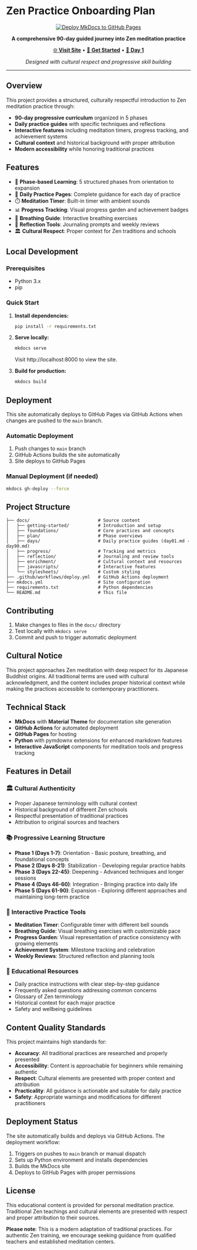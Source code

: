 # Zen Practice Onboarding Plan

<div align="center">

[![Deploy MkDocs to GitHub Pages](https://github.com/sfboss/generated_plan_zen_ease_into_plan2/actions/workflows/deploy.yml/badge.svg)](https://github.com/sfboss/generated_plan_zen_ease_into_plan2/actions/workflows/deploy.yml)

**A comprehensive 90-day guided journey into Zen meditation practice**

[🌐 **Visit Site**](https://sfboss.github.io/generated_plan_zen_ease_into_plan2/) • [📖 **Get Started**](https://sfboss.github.io/generated_plan_zen_ease_into_plan2/getting-started/welcome/) • [🧘 **Day 1**](https://sfboss.github.io/generated_plan_zen_ease_into_plan2/days/day01/)

_Designed with cultural respect and progressive skill building_

</div>

---

## Overview

This project provides a structured, culturally respectful introduction to Zen meditation practice through:

-   **90-day progressive curriculum** organized in 5 phases
-   **Daily practice guides** with specific techniques and reflections
-   **Interactive features** including meditation timers, progress tracking, and achievement systems
-   **Cultural context** and historical background with proper attribution
-   **Modern accessibility** while honoring traditional practices

## Features

-   📅 **Phase-based Learning**: 5 structured phases from orientation to expansion
-   🧘 **Daily Practice Pages**: Complete guidance for each day of practice
-   ⏱️ **Meditation Timer**: Built-in timer with ambient sounds
-   📊 **Progress Tracking**: Visual progress garden and achievement badges
-   🎵 **Breathing Guide**: Interactive breathing exercises
-   📝 **Reflection Tools**: Journaling prompts and weekly reviews
-   🏛️ **Cultural Respect**: Proper context for Zen traditions and schools

## Local Development

### Prerequisites

-   Python 3.x
-   pip

### Quick Start

1. **Install dependencies:**

    ```bash
    pip install -r requirements.txt
    ```

2. **Serve locally:**

    ```bash
    mkdocs serve
    ```

    Visit http://localhost:8000 to view the site.

3. **Build for production:**
    ```bash
    mkdocs build
    ```

## Deployment

This site automatically deploys to GitHub Pages via GitHub Actions when changes are pushed to the `main` branch.

### Automatic Deployment

1. Push changes to `main` branch
2. GitHub Actions builds the site automatically
3. Site deploys to GitHub Pages

### Manual Deployment (if needed)

```bash
mkdocs gh-deploy --force
```

## Project Structure

```
├── docs/                          # Source content
│   ├── getting-started/           # Introduction and setup
│   ├── foundations/               # Core practices and concepts
│   ├── plan/                      # Phase overviews
│   ├── days/                      # Daily practice guides (day01.md - day90.md)
│   ├── progress/                  # Tracking and metrics
│   ├── reflection/                # Journaling and review tools
│   ├── enrichment/                # Cultural context and resources
│   ├── javascripts/               # Interactive features
│   └── stylesheets/               # Custom styling
├── .github/workflows/deploy.yml   # GitHub Actions deployment
├── mkdocs.yml                     # Site configuration
├── requirements.txt               # Python dependencies
└── README.md                      # This file
```

## Contributing

1. Make changes to files in the `docs/` directory
2. Test locally with `mkdocs serve`
3. Commit and push to trigger automatic deployment

## Cultural Notice

This project approaches Zen meditation with deep respect for its Japanese Buddhist origins. All traditional terms are used with cultural acknowledgment, and the content includes proper historical context while making the practices accessible to contemporary practitioners.

## Technical Stack

-   **MkDocs** with **Material Theme** for documentation site generation
-   **GitHub Actions** for automated deployment
-   **GitHub Pages** for hosting
-   **Python** with pymdownx extensions for enhanced markdown features
-   **Interactive JavaScript** components for meditation tools and progress tracking

## Features in Detail

### 🏛️ **Cultural Authenticity**

-   Proper Japanese terminology with cultural context
-   Historical background of different Zen schools
-   Respectful presentation of traditional practices
-   Attribution to original sources and teachers

### 📚 **Progressive Learning Structure**

-   **Phase 1 (Days 1-7)**: Orientation - Basic posture, breathing, and foundational concepts
-   **Phase 2 (Days 8-21)**: Stabilization - Developing regular practice habits
-   **Phase 3 (Days 22-45)**: Deepening - Advanced techniques and longer sessions
-   **Phase 4 (Days 46-60)**: Integration - Bringing practice into daily life
-   **Phase 5 (Days 61-90)**: Expansion - Exploring different approaches and maintaining long-term practice

### 🧘 **Interactive Practice Tools**

-   **Meditation Timer**: Configurable timer with different bell sounds
-   **Breathing Guide**: Visual breathing exercises with customizable pace
-   **Progress Garden**: Visual representation of practice consistency with growing elements
-   **Achievement System**: Milestone tracking and celebration
-   **Weekly Reviews**: Structured reflection and planning tools

### 📖 **Educational Resources**

-   Daily practice instructions with clear step-by-step guidance
-   Frequently asked questions addressing common concerns
-   Glossary of Zen terminology
-   Historical context for each major practice
-   Safety and wellbeing guidelines

## Content Quality Standards

This project maintains high standards for:

-   **Accuracy**: All traditional practices are researched and properly presented
-   **Accessibility**: Content is approachable for beginners while remaining authentic
-   **Respect**: Cultural elements are presented with proper context and attribution
-   **Practicality**: All guidance is actionable and suitable for daily practice
-   **Safety**: Appropriate warnings and modifications for different practitioners

## Deployment Status

The site automatically builds and deploys via GitHub Actions. The deployment workflow:

1. Triggers on pushes to `main` branch or manual dispatch
2. Sets up Python environment and installs dependencies
3. Builds the MkDocs site
4. Deploys to GitHub Pages with proper permissions

## License

This educational content is provided for personal meditation practice. Traditional Zen teachings and cultural elements are presented with respect and proper attribution to their sources.

**Please note**: This is a modern adaptation of traditional practices. For authentic Zen training, we encourage seeking guidance from qualified teachers and established meditation centers.
